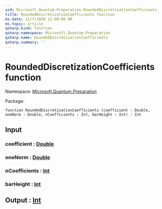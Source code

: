 ```yaml
---
uid: Microsoft.Quantum.Preparation.RoundedDiscretizationCoefficients
title: RoundedDiscretizationCoefficients function
ms.date: 11/7/2020 12:00:00 AM
ms.topic: article
qsharp.kind: function
qsharp.namespace: Microsoft.Quantum.Preparation
qsharp.name: RoundedDiscretizationCoefficients
qsharp.summary: ''
---
```


# RoundedDiscretizationCoefficients function

Namespace: [Microsoft.Quantum.Preparation](xref:Microsoft.Quantum.Preparation)

Package: [](https://nuget.org/packages/)




```qsharp
function RoundedDiscretizationCoefficients (coefficient : Double, oneNorm : Double, nCoefficients : Int, barHeight : Int) : Int
```


## Input

### coefficient : [Double](xref:microsoft.quantum.lang-ref.double)




### oneNorm : [Double](xref:microsoft.quantum.lang-ref.double)




### nCoefficients : [Int](xref:microsoft.quantum.lang-ref.int)




### barHeight : [Int](xref:microsoft.quantum.lang-ref.int)





## Output : [Int](xref:microsoft.quantum.lang-ref.int)

